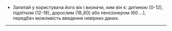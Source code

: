  * Запитай у користувача його вік і визначи, ким він є: дитиною (0-12), підлітком (12-18), дорослим (18_60) або пенсіонером (60 ...), передбач можливість введення невірних даних.
---